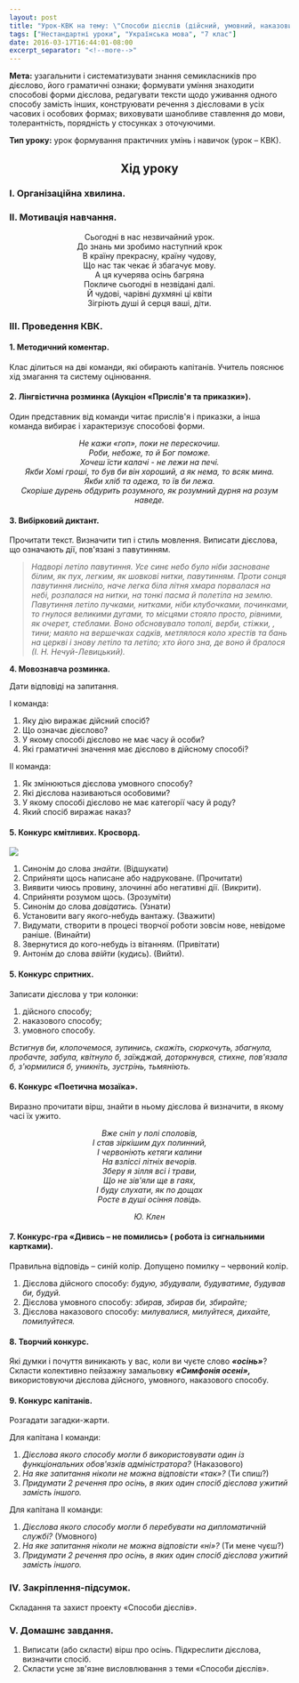 ```yaml
---
layout: post
title: "Урок-КВК на тему: \"Способи дієслів (дійсний, умовний, наказовий)\" (7 клас)"
tags: ["Нестандартні уроки", "Українська мова", "7 клас"]
date: 2016-03-17T16:44:01-08:00
excerpt_separator: "<!--more-->"
---
```


**Мета:** узагальнити і систематизувати знання семикласників про
дієслово, його граматичні ознаки; формувати уміння знаходити способові
форми дієслова, редагувати тексти щодо уживання одного способу замість
інших, конструювати речення з дієсловами в усіх часових і особових
формах; виховувати шанобливе ставлення до мови, толерантність,
порядність у стосунках з оточуючими.

<!--more-->

**Тип уроку:** урок формування практичних умінь і навичок (урок – КВК).

## **<center>Хід уроку</center>**

### **І. Організаційна хвилина.**

### **ІІ. Мотивація навчання.**

<center>Сьогодні в нас незвичайний урок.</center>
<center>До знань ми зробимо наступний крок</center>
<center>В країну прекрасну, країну чудову,</center>
<center>Що нас так чекає й збагачує мову.</center>
<center>А ця кучерява осінь багряна</center>
<center>Покличе сьогодні в незвідані далі.</center>
<center>Й чудові, чарівні духмяні ці квіти</center>
<center>Зігріють душі й серця ваші, діти.</center>

### **ІІІ. Проведення КВК.**

#### **1. Методичний коментар.**

Клас ділиться на дві команди, які обирають капітанів. Учитель пояснює
хід змагання та систему оцінювання.

#### **2. Лінгвістична розминка (Аукціон «Прислів'я та приказки»).**

Один представник від команди читає прислів'я і приказки, а інша команда
вибирає і характеризує способові форми.

*<center>Не кажи «гоп», поки не перескочиш.</center>*
*<center>Роби, небоже, то й Бог поможе.</center>*
*<center>Хочеш їсти калачі - не лежи на печі.</center>*
*<center>Якби Хомі гроші, то був би він хороший, а як нема, то всяк мина.</center>*
*<center>Якби хліб та одежа, то їв би лежа.</center>*
*<center>Скоріше дурень обдурить розумного, як розумний дурня на розум наведе.</center>*

#### **3. Вибірковий диктант.**

Прочитати текст. Визначити тип і стиль мовлення. Виписати дієслова, що
означають дії, пов'язані з павутинням.

> *Надворі летіло павутиння. Усе синє небо було ніби засноване білим, як
> пух, легким, як шовкові нитки, павутинням. Проти сонця павутиння
> лисніло, наче легка біла літня хмара порвалася на небі, розпалася на
> нитки, на тонкі пасма й полетіла на землю. Павутиння летіло пучками,
> нитками, ніби клубочками, починками, то гнулося великими дугами, то
> місцями стояло просто, рівними, як очерет, стеблами. Воно обсновувало
> тополі, верби, стіжки, , тини; маяло на вершечках садків, метлялося коло
> хрестів та бань на церкві і знову летіло та летіло; хто його зна, де
> воно й бралося (І. Н. Нечуй-Левицький).*

**4. Мовознавча розминка.**

Дати відповіді на запитання.

І команда:

1. Яку дію виражає дійсний спосіб?
2. Що означає дієслово?
3. У якому способі дієслово не має часу й особи?
4. Які граматичні значення має дієслово в дійсному способі?

ІІ команда:

1. Як змінюються дієслова умовного способу?
2. Які дієслова називаються особовими?
3. У якому способі дієслово не має категорії часу й роду?
4. Який спосіб виражає наказ?

#### **5. Конкурс кмітливих. Кросворд.**

![](../../../postImages/2016-02-27.png)        

1. Синонім до слова *знайти*. (Відшукати)
2. Сприйняти щось написане або надруковане. (Прочитати)
3. Виявити чиюсь провину, злочинні або негативні дії. (Викрити).
4. Сприйняти розумом щось. (Зрозуміти)
5. Синонім до слова *довідатись.* (Узнати)
6. Установити вагу якого-небудь вантажу. (Зважити)
7. Видумати, створити в процесі творчої роботи зовсім нове, невідоме
раніше. (Винайти)
8. Звернутися до кого-небудь із вітанням. (Привітати)
9. Антонім до слова *ввійти* (кудись). (Вийти).

#### **5. Конкурс спритних.**

Записати дієслова у три колонки:

1. дійсного способу;
2. наказового способу;
3. умовного способу.

*Встигнув би, клопочемося, зупинись, скажіть, сюркочуть, збагнула,
пробачте, забула, квітнуло б, заїжджай, доторкнувся, стихне, пов'язала
б, з'юрмилися б, уникніть, зустрінь, тьмяніють.*

#### **6. Конкурс «Поетична мозаїка».**

Виразно прочитати вірш, знайти в ньому дієслова й визначити, в якому
часі їх ужито.

*<center>Вже сніп у полі споловів,</center>*
*<center>І став зіркішим дух полинний,</center>*
*<center>І червоніють кетяги калини</center>*
*<center>На взліссі літніх вечорів.</center>*
*<center>Зберу я зілля всі і трави,</center>*
*<center>Що не зів'яли ще в гаях,</center>*
*<center>І буду слухати, як по дощах</center>*
*<center>Росте в душі осіння повідь.</center>*

*<center>Ю. Клен</center>*

#### **7. Конкурс-гра «Дивись – не помились» ( робота із сигнальними картками).**

Правильна відповідь – синій колір. Допущено помилку – червоний колір.

1. Дієслова дійсного способу: *будую, збудували, будуватиме, будував би,
будуй.*
2. Дієслова умовного способу: *збирав, збирав би, збирайте;*
3. Дієслова наказового способу: *милувалися, милуйтеся, дихайте,
помилуйтеся.*

#### **8. Творчий конкурс.**

Які думки і почуття виникають у вас, коли ви чуєте слово ***«осінь»***?
Скласти колективно пейзажну замальовку ***«Симфонія осені»,***
використовуючи дієслова дійсного, умовного, наказового способу.

#### **9. Конкурс капітанів.**

Розгадати загадки-жарти.

Для капітана І команди:

1. *Дієслова якого способу могли б використовувати один із
функціональних обов'язків адміністратора?* (Наказового)
2. *На яке запитання ніколи не можна відповісти «так»?* (Ти спиш?)
3. *Придумати 2 речення про осінь, в яких один спосіб дієслова ужитий
замість іншого.*

Для капітана ІІ команди:

1. *Дієслова якого способу могли б перебувати на дипломатичній службі?*
(Умовного)
2. *На яке запитання ніколи не можна відповісти «ні»?* (Ти мене чуєш?)
3. *Придумати 2 речення про осінь, в яких один спосіб дієслова ужитий
замість іншого.*

### **ІV. Закріплення-підсумок.**

Складання та захист проекту «Способи дієслів».

### **V. Домашнє завдання.**

1. Виписати (або скласти) вірш про осінь. Підкреслити дієслова,
визначити спосіб.
2. Скласти усне зв'язне висловлювання з теми «Способи дієслів».
